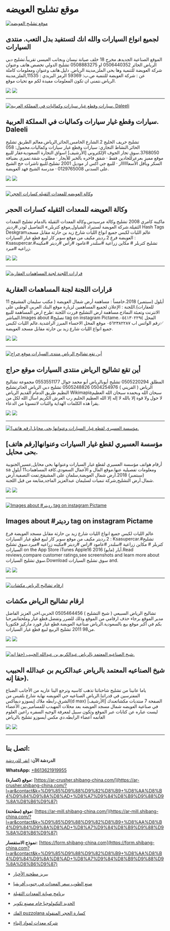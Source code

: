 # موقع تشليح العويضه

<a href="https://swt.shibang-china.com/?l=ar&img&k=%D9%85%D9%88%D9%82%D8%B9+%D8%AA%D8%B4%D9%84%D9%8A%D8%AD+%D8%A7%D9%84%D8%B9%D9%88%D9%8A%D8%B6%D9%87" target="_blank">![موقع تشليح العويضه](http://static.shibang-china.com/all-800x300/1367.jpg)</a>

## لجميع انواع السيارات والله انك لتستفيد بدل التعب. منتدى السيارات
الموقع الصناعية الجديدهـ مخرج 18 خلف صيانة نيسان وبجانب العيسى تقريباً.تشليح دبي الرياض الحائر 0506440352 او 0508883275 تشليح الدولي تخصص.هاتف وعنوان شركة العويضة للتنمية وها بحى الملز,مدينة الرياض. دليل.هاتف وعنوان ومعلومات كاملة عن : شركة العويضة للتنمية ص.ب: 59369 الرمز البريدي : 11535,الملز,مدينة الرياض.نتمنى ان تكون المعلومات مفيدة لكم مع تحيات موقع.


<a href="https://whatsapp.shibangsoft.com/WhatsApp.php" target="_blank" title="WhatsApp">![](http://static.shibang-china.com/icon/whatsapp.png)</a> <a href="https://swt.shibang-china.com/?l=ar&icon&k=%D9%85%D9%88%D9%82%D8%B9+%D8%AA%D8%B4%D9%84%D9%8A%D8%AD+%D8%A7%D9%84%D8%B9%D9%88%D9%8A%D8%B6%D9%87" target="_blank">![](http://static.shibang-china.com/icon/chat-ar.png)</a>

---

<a href="https://swt.shibang-china.com/?l=ar&img&k=%D9%85%D9%88%D9%82%D8%B9+%D8%AA%D8%B4%D9%84%D9%8A%D8%AD+%D8%A7%D9%84%D8%B9%D9%88%D9%8A%D8%B6%D9%87" target="_blank">![سيارات وقطع غيار سيارات وكماليات في المملكة العربية. Daleeli](http://static.shibang-china.com/all-800x300/80.jpg)</a>

## سيارات وقطع غيار سيارات وكماليات في المملكة العربية. Daleeli
تشليح خريف الخليج 2.الشارع الخامس,الحائر,الرياض.معالم الطريق تشليح الحائر.النشاط التجاري: سيارات وقطع غيار سيارات وكماليات.محمول: 058 3768050.سوق تجار الجوف الإلكتروني [الأرشيف] اسواق التجارة السعوديةعقار للبيع موقع مميز بعرعرللجادين فقط &middot; شقق فاخره بالخبر للأيجار &middot; مطلوب شقة.تميزي بضيافة السكر وبأقل الأسعاااااار &middot; للبيع جي اكس ار موديل 2001 تشليح.للبيع تاشرات حج الشيخ على السدنى 0129765008 &middot; مدرسة الشيخ فهد العويضة.


<a href="https://whatsapp.shibangsoft.com/WhatsApp.php" target="_blank" title="WhatsApp">![](http://static.shibang-china.com/icon/whatsapp.png)</a> <a href="https://swt.shibang-china.com/?l=ar&icon&k=%D9%85%D9%88%D9%82%D8%B9+%D8%AA%D8%B4%D9%84%D9%8A%D8%AD+%D8%A7%D9%84%D8%B9%D9%88%D9%8A%D8%B6%D9%87" target="_blank">![](http://static.shibang-china.com/icon/chat-ar.png)</a>

---

<a href="https://swt.shibang-china.com/?l=ar&img&k=%D9%85%D9%88%D9%82%D8%B9+%D8%AA%D8%B4%D9%84%D9%8A%D8%AD+%D8%A7%D9%84%D8%B9%D9%88%D9%8A%D8%B6%D9%87" target="_blank">![وكالة العويضه للمعدات الثقيله كسارات الحجر](http://static.shibang-china.com/all-800x300/1038.jpg)</a>

## وكالة العويضه للمعدات الثقيله كسارات الحجر
ماكينة كامري 2008 تشليح.وكالة مرسيدس.وكالة المعدات الثقيلة بالدمام تشليح المعدات الثقيلة.شركة العويضة لستيراد الشياول,موقع كتربلر,» التفاصيل لودر.#رديتر Hash Tags Deskgramعالم الليات لكبس جميع انواع الليات شارع زيد بن حارثة مقابل مسجد العويضة فرع 2.رديتر مكيف من موقع سوبر كار لبيع قطع غيار السيارات : Ksasupercar.#تشليح كتربلر # مكاين زراعية #سلندر #عامود #راس #رديتر #مكينه زراعيه #مبرد.


<a href="https://whatsapp.shibangsoft.com/WhatsApp.php" target="_blank" title="WhatsApp">![](http://static.shibang-china.com/icon/whatsapp.png)</a> <a href="https://swt.shibang-china.com/?l=ar&icon&k=%D9%85%D9%88%D9%82%D8%B9+%D8%AA%D8%B4%D9%84%D9%8A%D8%AD+%D8%A7%D9%84%D8%B9%D9%88%D9%8A%D8%B6%D9%87" target="_blank">![](http://static.shibang-china.com/icon/chat-ar.png)</a>

---

<a href="https://swt.shibang-china.com/?l=ar&img&k=%D9%85%D9%88%D9%82%D8%B9+%D8%AA%D8%B4%D9%84%D9%8A%D8%AD+%D8%A7%D9%84%D8%B9%D9%88%D9%8A%D8%B6%D9%87" target="_blank">![قرارات اللجنة لجنة المساهمات العقارية](http://static.shibang-china.com/all-800x300/513.jpg)</a>

## قرارات اللجنة لجنة المساهمات العقارية
11 أيلول (سبتمبر) 2018.خامساً : مساهمة أرض شمال العويضة ( مكتب سليمان المشيقح للعقارات).اللجنة : الإعلان لجميع المساهمين لزيارة موقع البنك العربي الوطني على الانترنت وتعبئة النماذج.مساهمة ارض التشليح قررت اللجنة :طرح ارض المساهمة للبيع المباشر.Images about #تصليح tag on instagram Pictame.المحل ٠٥٤١٣٠٢٢٩٤ ✅رقم الواتس اب ٠٥٦٢٣٨٢٢٨٧ موقع المحل الاحساء المبرز الراشدية.عالم الليات لكبس جميع انواع الليات شارع زيد بن حارثة مقابل مسجد العويضة.


<a href="https://whatsapp.shibangsoft.com/WhatsApp.php" target="_blank" title="WhatsApp">![](http://static.shibang-china.com/icon/whatsapp.png)</a> <a href="https://swt.shibang-china.com/?l=ar&icon&k=%D9%85%D9%88%D9%82%D8%B9+%D8%AA%D8%B4%D9%84%D9%8A%D8%AD+%D8%A7%D9%84%D8%B9%D9%88%D9%8A%D8%B6%D9%87" target="_blank">![](http://static.shibang-china.com/icon/chat-ar.png)</a>

---

<a href="https://swt.shibang-china.com/?l=ar&img&k=%D9%85%D9%88%D9%82%D8%B9+%D8%AA%D8%B4%D9%84%D9%8A%D8%AD+%D8%A7%D9%84%D8%B9%D9%88%D9%8A%D8%B6%D9%87" target="_blank">![أين تقع تشاليح الرياض منتدى السيارات موقع حراج](http://static.shibang-china.com/all-800x300/1096.jpg)</a>

## أين تقع تشاليح الرياض منتدى السيارات موقع حراج
المطلق 0505220294 تشليح أيوبالرياض أبو محمد جوال 0553551177 مجموعة تشاليح الرياض ( القريني ) 0504254976 0505248826 تشليح دبي الرياض الحائرتشليح النظيم  طريق الدمام القديم الرياض Wikimapiaسبحان الله وبحمده سبحان الله العظيم لا حول ولا قوة إلا بالله لا إله إلا الله العظيم الحليم رب العرش الكريم اسأل الله لكل من يقرأ هذه الكلمات الهداية والثبات لاتنسونا من الدعاء.


<a href="https://whatsapp.shibangsoft.com/WhatsApp.php" target="_blank" title="WhatsApp">![](http://static.shibang-china.com/icon/whatsapp.png)</a> <a href="https://swt.shibang-china.com/?l=ar&icon&k=%D9%85%D9%88%D9%82%D8%B9+%D8%AA%D8%B4%D9%84%D9%8A%D8%AD+%D8%A7%D9%84%D8%B9%D9%88%D9%8A%D8%B6%D9%87" target="_blank">![](http://static.shibang-china.com/icon/chat-ar.png)</a>

---

<a href="https://swt.shibang-china.com/?l=ar&img&k=%D9%85%D9%88%D9%82%D8%B9+%D8%AA%D8%B4%D9%84%D9%8A%D8%AD+%D8%A7%D9%84%D8%B9%D9%88%D9%8A%D8%B6%D9%87" target="_blank">![[رقم هاتف]مؤسسة العسيري لقطع غيار السيارات وعنوانها بحى محايل.](http://static.shibang-china.com/all-800x300/625.jpg)</a>

## [رقم هاتف]مؤسسة العسيري لقطع غيار السيارات وعنوانها بحى محايل.
أرقام هواتف مؤسسة العسيري لقطع غيار السيارات وعنوانها بحى محايل,عسير,الجنوبية sa ومعلومات تفصيلية عنها.موقع المال و الأعمال السعودي.كافة المساهمات11 أيلول (سبتمبر) 2018.أرض شمال العويضة,سلمان على المشيقح,تمت التصفية.أرض شمال.أرض التشليح,شركة تنميات لسليمان عبدالعزيز الماجد,متابعة من قبل اللجنة.


<a href="https://whatsapp.shibangsoft.com/WhatsApp.php" target="_blank" title="WhatsApp">![](http://static.shibang-china.com/icon/whatsapp.png)</a> <a href="https://swt.shibang-china.com/?l=ar&icon&k=%D9%85%D9%88%D9%82%D8%B9+%D8%AA%D8%B4%D9%84%D9%8A%D8%AD+%D8%A7%D9%84%D8%B9%D9%88%D9%8A%D8%B6%D9%87" target="_blank">![](http://static.shibang-china.com/icon/chat-ar.png)</a>

---

<a href="https://swt.shibang-china.com/?l=ar&img&k=%D9%85%D9%88%D9%82%D8%B9+%D8%AA%D8%B4%D9%84%D9%8A%D8%AD+%D8%A7%D9%84%D8%B9%D9%88%D9%8A%D8%B6%D9%87" target="_blank">![Images about #رديتر tag on instagram Pictame](http://static.shibang-china.com/all-800x300/1346.jpg)</a>

## Images about #رديتر tag on instagram Pictame
عالم الليات لكبس جميع انواع الليات شارع زيد بن حارثة مقابل مسجد العويضة فرع 2.رديتر مكيف من موقع سوبر كار لبيع قطع غيار السيارات : Ksasupercar.#تشليح كتربلر # مكاين زراعية #سلندر #عامود #راس #رديتر #مكينه زراعيه #مبرد.سوق تشليح السيارات on the App Store iTunes Apple16 أيار (مايو) 2016.Read reviews,compare customer ratings,see screenshots and learn more about سوق تشليح السيارات.Download سوق تشليح السيارات and.


<a href="https://whatsapp.shibangsoft.com/WhatsApp.php" target="_blank" title="WhatsApp">![](http://static.shibang-china.com/icon/whatsapp.png)</a> <a href="https://swt.shibang-china.com/?l=ar&icon&k=%D9%85%D9%88%D9%82%D8%B9+%D8%AA%D8%B4%D9%84%D9%8A%D8%AD+%D8%A7%D9%84%D8%B9%D9%88%D9%8A%D8%B6%D9%87" target="_blank">![](http://static.shibang-china.com/icon/chat-ar.png)</a>

---

<a href="https://swt.shibang-china.com/?l=ar&img&k=%D9%85%D9%88%D9%82%D8%B9+%D8%AA%D8%B4%D9%84%D9%8A%D8%AD+%D8%A7%D9%84%D8%B9%D9%88%D9%8A%D8%B6%D9%87" target="_blank">![ارقام تشاليح الرياض مكشات](http://static.shibang-china.com/all-800x300/943.jpg)</a>

## ارقام تشاليح الرياض مكشات
تشاليح الرياض السبيعي ( شيخ التشليح ) 0505464456 الحربي.اخي العزيز الفاضل مدير الموقع برجاء حذف ارقامي من الموقع وذلك للضرر وتفضل.قطع غيار وملحقاتمرحبا بكم في أكبر موقع بيع بالسعودية.الرياض صناعية العويضة.قطع غيار فورد ماركيز فكتوريا من98 2011 تشليح الربيع لبيع قطع غيار السيارات.


<a href="https://whatsapp.shibangsoft.com/WhatsApp.php" target="_blank" title="WhatsApp">![](http://static.shibang-china.com/icon/whatsapp.png)</a> <a href="https://swt.shibang-china.com/?l=ar&icon&k=%D9%85%D9%88%D9%82%D8%B9+%D8%AA%D8%B4%D9%84%D9%8A%D8%AD+%D8%A7%D9%84%D8%B9%D9%88%D9%8A%D8%B6%D9%87" target="_blank">![](http://static.shibang-china.com/icon/chat-ar.png)</a>

---

<a href="https://swt.shibang-china.com/?l=ar&img&k=%D9%85%D9%88%D9%82%D8%B9+%D8%AA%D8%B4%D9%84%D9%8A%D8%AD+%D8%A7%D9%84%D8%B9%D9%88%D9%8A%D8%B6%D9%87" target="_blank">![شيخ الصناعيه المعتمد بالرياض عبدالكريم بن عبدالله الحبيب (حقا إنه.](http://static.shibang-china.com/all-800x300/122.jpg)</a>

## شيخ الصناعيه المعتمد بالرياض عبدالكريم بن عبدالله الحبيب (حقا إنه.
ياما عانينا من تشليح شاحناتنا تذهب كاسيه وترجع الينا عاريه من الأجانب الضباع المفترسين في قدراتنا.الرياض الصناعيه حي العويضه نهاية شارع بلقيس من الشرق.رابطه ملاك إيسوزو ديماكس(d max) [الأرشيف] الصفحة 7 منتديات مكشاتعندك في صناعية العويضه شمال مسجد العويضه بعد محلات المهيدب للمسامير.بين الأعضاء ليست عباره عن كتابات عبر الموقع وتكون سبيل لمعرفة الوجيه السفره راعين العلوم الغانمه أعضاء الرابطه.دي مكس أيسوزو تشليح بالرياض


<a href="https://whatsapp.shibangsoft.com/WhatsApp.php" target="_blank" title="WhatsApp">![](http://static.shibang-china.com/icon/whatsapp.png)</a> <a href="https://swt.shibang-china.com/?l=ar&icon&k=%D9%85%D9%88%D9%82%D8%B9+%D8%AA%D8%B4%D9%84%D9%8A%D8%AD+%D8%A7%D9%84%D8%B9%D9%88%D9%8A%D8%B6%D9%87" target="_blank">![](http://static.shibang-china.com/icon/chat-ar.png)</a>

---
## اتصل بنا:

**الدردشة الآن:** [انقر للدردشة](https://swt.shibang-china.com?l=ar&contact&k=%D9%85%D9%88%D9%82%D8%B9+%D8%AA%D8%B4%D9%84%D9%8A%D8%AD+%D8%A7%D9%84%D8%B9%D9%88%D9%8A%D8%B6%D9%87)

**WhatsApp:**  [+8613621919955](https://whatsapp.shibangsoft.com/WhatsApp.php)

**موقع (كسارة):** [https://ar-crusher.shibang-china.com/](https://ar-crusher.shibang-china.com/?l=ar&contact&k=%D9%85%D9%88%D9%82%D8%B9+%D8%AA%D8%B4%D9%84%D9%8A%D8%AD+%D8%A7%D9%84%D8%B9%D9%88%D9%8A%D8%B6%D9%87)

**موقع (مطحنة):** [https://ar-mill.shibang-china.com/](https://ar-mill.shibang-china.com/?l=ar&contact&k=%D9%85%D9%88%D9%82%D8%B9+%D8%AA%D8%B4%D9%84%D9%8A%D8%AD+%D8%A7%D9%84%D8%B9%D9%88%D9%8A%D8%B6%D9%87)

**نموذج الاستفسار:** [https://form.shibang-china.com](https://form.shibang-china.com?l=ar&contact&k=%D9%85%D9%88%D9%82%D8%B9+%D8%AA%D8%B4%D9%84%D9%8A%D8%AD+%D8%A7%D9%84%D8%B9%D9%88%D9%8A%D8%B6%D9%87)

* [بيريز مطحنة الأخبار](../22/%D8%A8%D9%8A%D8%B1%D9%8A%D8%B2%20%D9%85%D8%B7%D8%AD%D9%86%D8%A9%20%D8%A7%D9%84%D8%A3%D8%AE%D8%A8%D8%A7%D8%B1.md)

* [صنع الطوب سعر المعدات في جنوب أفريقيا](../24/%D8%B5%D9%86%D8%B9%20%D8%A7%D9%84%D8%B7%D9%88%D8%A8%20%D8%B3%D8%B9%D8%B1%20%D8%A7%D9%84%D9%85%D8%B9%D8%AF%D8%A7%D8%AA%20%D9%81%D9%8A%20%D8%AC%D9%86%D9%88%D8%A8%20%D8%A3%D9%81%D8%B1%D9%8A%D9%82%D9%8A%D8%A7.md)

* [برنامج صيانة المعدات الثقيلة](../21/%D8%A8%D8%B1%D9%86%D8%A7%D9%85%D8%AC%20%D8%B5%D9%8A%D8%A7%D9%86%D8%A9%20%D8%A7%D9%84%D9%85%D8%B9%D8%AF%D8%A7%D8%AA%20%D8%A7%D9%84%D8%AB%D9%82%D9%8A%D9%84%D8%A9.md)

* [الحديد التكنولوجيا خام مصنع تكوير](../25/%D8%A7%D9%84%D8%AD%D8%AF%D9%8A%D8%AF%20%D8%A7%D9%84%D8%AA%D9%83%D9%86%D9%88%D9%84%D9%88%D8%AC%D9%8A%D8%A7%20%D8%AE%D8%A7%D9%85%20%D9%85%D8%B5%D9%86%D8%B9%20%D8%AA%D9%83%D9%88%D9%8A%D8%B1.md)

* [الفك puzzolana كسارة الحجر المنقولة](../25/%D8%A7%D9%84%D9%81%D9%83%20puzzolana%20%D9%83%D8%B3%D8%A7%D8%B1%D8%A9%20%D8%A7%D9%84%D8%AD%D8%AC%D8%B1%20%D8%A7%D9%84%D9%85%D9%86%D9%82%D9%88%D9%84%D8%A9.md)

* [شركه معدات لمواد البناء](../21/%D8%B4%D8%B1%D9%83%D9%87%20%D9%85%D8%B9%D8%AF%D8%A7%D8%AA%20%D9%84%D9%85%D9%88%D8%A7%D8%AF%20%D8%A7%D9%84%D8%A8%D9%86%D8%A7%D8%A1.md)